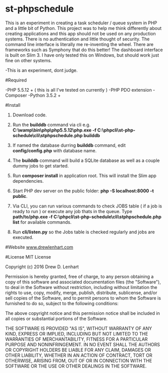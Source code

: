 st-phpschedule
===============

This is an experiment in creating a task scheduler / queue system in PHP and a little bit of Python.  This project was to help me think differently about creating applications and this app should not be used on any production systems.  There is no authentication and little thought of security.  The command line interface is literally me re-inventing the wheel.  There are frameworks such as Symphony that do this better!  The dashboard interface is built on Slim 3.  I have only tested this on Windows, but should work just fine on other systems.

-This is an experiment, dont judge.

#Required

-PHP 5.5.12 + ( this is all I've tested on currently )
-PHP PDO extension
-Composer
-Python 3.5.2 +

#Install

1.  Download code.

2.  Run the **builddb** command via cli e.g. **C:\wamp\bin\php\php5.5.12\php.exe -f C:\phpcli\st-php-schedule\cli\stphpschedule.php builddb**

3.  If named the database durring **builddb** command, edit **config/config.php** with database name.

4.  The **builddb** command will build a SQLite database as well as a couple dummy jobs to get started.

5.  Run **composer install** in application root.  This will install the Slim app dependencies.

6.  Start PHP dev server on the public folder:  **php -S localhost:8000 -t public**.

7.  Via CLI, you can run various commands to check JOBS table ( if a job is ready to run ) or execute any job thats in the queue.  Type **path/to/php.exe -f C:\phpcli\st-php-schedule\cli\stphpschedule.php list** for available commands.

8.  Run **cli/listen.py** so the Jobs table is checked regularly and jobs are executed.


#Website
www.drewlenhart.com

#License
MIT License

Copyright (c) 2016 Drew D. Lenhart

Permission is hereby granted, free of charge, to any person obtaining a copy
of this software and associated documentation files (the "Software"), to deal
in the Software without restriction, including without limitation the rights
to use, copy, modify, merge, publish, distribute, sublicense, and/or sell
copies of the Software, and to permit persons to whom the Software is
furnished to do so, subject to the following conditions:

The above copyright notice and this permission notice shall be included in all
copies or substantial portions of the Software.

THE SOFTWARE IS PROVIDED "AS IS", WITHOUT WARRANTY OF ANY KIND, EXPRESS OR
IMPLIED, INCLUDING BUT NOT LIMITED TO THE WARRANTIES OF MERCHANTABILITY,
FITNESS FOR A PARTICULAR PURPOSE AND NONINFRINGEMENT. IN NO EVENT SHALL THE
AUTHORS OR COPYRIGHT HOLDERS BE LIABLE FOR ANY CLAIM, DAMAGES OR OTHER
LIABILITY, WHETHER IN AN ACTION OF CONTRACT, TORT OR OTHERWISE, ARISING FROM,
OUT OF OR IN CONNECTION WITH THE SOFTWARE OR THE USE OR OTHER DEALINGS IN THE
SOFTWARE.